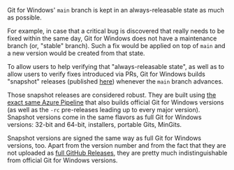 Git for Windows' `main` branch is kept in an always-releasable state as much as possible.

For example, in case that a critical bug is discovered that really needs to be fixed within the same day, Git for Windows does not have a maintenance branch (or, "stable" branch). Such a fix would be applied on top of `main` and a new version would be created from that state.

To allow users to help verifying that "always-releasable state", as well as to allow users to verify fixes introduced via PRs, Git for Windows builds "snapshot" releases (published [here](https://wingit.blob.core.windows.net/files/index.html)) whenever the `main` branch advances.

Those snapshot releases are considered robust. They are built using [the exact same Azure Pipeline](https://dev.azure.com/git-for-windows/git/_build?definitionId=34&_a=summary) that also builds official Git for Windows versions (as well as the `-rc` pre-releases leading up to every major version). Snapshot versions come in the same flavors as full Git for Windows versions: 32-bit and 64-bit, installers, portable Gits, MinGits.

Snapshot versions are signed the same way as full Git for Windows versions, too. Apart from the version number and from the fact that they are not uploaded as [full GitHub Releases](github.com/git-for-windows/git/releases), they are pretty much indistinguishable from official Git for Windows versions.